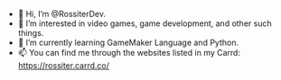 - 👋 Hi, I’m @RossiterDev.
- 👀 I’m interested in video games, game development, and other such things.
- 🌱 I’m currently learning GameMaker Language and Python.
- 📫 You can find me through the websites listed in my Carrd: https://rossiter.carrd.co/

<!---
RossiterDev/RossiterDev is a ✨ special ✨ repository because its `README.md` (this file) appears on your GitHub profile.
You can click the Preview link to take a look at your changes.
--->
